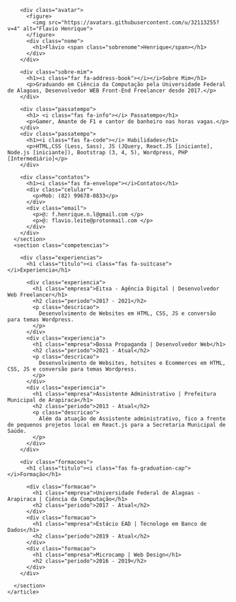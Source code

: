   <link rel="stylesheet" href="style.css">
  <script src="https://kit.fontawesome.com/45d3418535.js" crossorigin="anonymous"></script>
  <link href="https://fonts.googleapis.com/css?family=Saira+Extra+Condensed:500,700" rel="stylesheet" type="text/css">
  <link href="https://fonts.googleapis.com/css?family=Muli:400,400i,800,800i" rel="stylesheet" type="text/css">
  <main class="a4">
    <article class="curriculo">
      <section class="perfil">

        <div class="avatar">
          <figure>
            <img src="https://avatars.githubusercontent.com/u/32113255?v=4" alt="Flavio Henrique">
          </figure>
          <div class="nome">
            <h1>Flávio <span class="sobrenome">Henrique</span></h1>
          </div>
        </div>
  
        <div class="sobre-mim">
          <h1><i class="far fa-address-book"></i></i>Sobre Mim</h1>
          <p>Graduando em Ciência da Computação pela Universidade Federal de Alagoas, Desenvolvedor WEB Front-End Freelancer desde 2017.</p>
        </div>
  
        <div class="passatempo">
          <h1> <i class="fas fa-info"></i> Passatempo</h1>
          <p>Gamer, Amante de F1 e cantor de banheiro nas horas vagas.</p>
        </div>
        <div class="passatempo">
          <h1><i class="fas fa-code"></i> Habilidades</h1>
          <p>HTML,CSS (Less, Sass), JS (JQuery, React.JS [iniciante], Node.js [iniciante]), Bootstrap (3, 4, 5), Wordpress, PHP [Intermediário]</p>
        </div>
        
        <div class="contatos">
          <h1><i class="fas fa-envelope"></i>Contatos</h1>     
          <div class="celular">
            <p>Mob: (82) 99678-0833</p>
          </div>
          <div class="email">
            <p>@: f.henrique.n.l@gmail.com </p>
            <p>@: flavio.leite@protonmail.com </p>
          </div>
        </div>
      </section>
      <section class="competencias">
  
        <div class="experiencias">
          <h1 class="titulo"><i class="fas fa-suitcase"></i>Experiencia</h1>
  
          <div class="experiencia">
            <h1 class="empresa">Eitxa - Agência Digital | Desenvolvedor Web Freelancer</h1>
            <h2 class="periodo">2017 - 2021</h2>
            <p class="descricao">
              Desenvolvimento de Websites em HTML, CSS, JS e conversão para temas Wordpress.
            </p>
          </div>
          <div class="experiencia">
            <h1 class="empresa">Bossa Propaganda | Desenvolvedor Web</h1>
            <h2 class="periodo">2021 - Atual</h2>
            <p class="descricao">
              Desenvolvimento de Websites, hotsites e Ecommerces em HTML, CSS, JS e conversão para temas Wordpress.
            </p>
          </div>
          <div class="experiencia">
            <h1 class="empresa">Assistente Administrativo | Prefeitura Municipal de Arapiraca</h1>
            <h2 class="periodo">2013 - Atual</h2>
            <p class="descricao">
              Além da atuação de Assistente administrativo, fico a frente de pequenos projetos local em React.js para a Secretaria Municipal de Saúde.
            </p>
          </div>
        </div>
  
        <div class="formacoes">
          <h1 class="titulo"><i class="fas fa-graduation-cap"></i>Formação</h1>
  
          <div class="formacao">
            <h1 class="empresa">Universidade Federal de Alagoas - Arapiraca | Ciência da Computação</h1>
            <h2 class="periodo">2017 - Atual</h2>
          </div>
          <div class="formacao">
            <h1 class="empresa">Estácio EAD | Técnologo em Banco de Dados</h1>
            <h2 class="periodo">2019 - Atual</h2>
          </div>
          <div class="formacao">
            <h1 class="empresa">Microcamp | Web Design</h1>
            <h2 class="periodo">2016 - 2019</h2>
          </div>
        </div>
  
      </section>
    </article>
  </main>  